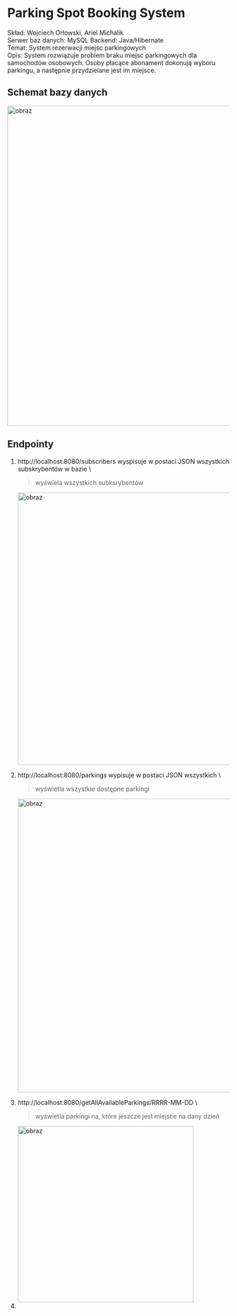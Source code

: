 # Parking Spot Booking System

Skład: Wojciech Orłowski, Ariel Michalik  
Serwer baz danych: MySQL
Backend: Java/Hibernate   
Temat: System rezerwacji miejsc parkingowych  
Opis: System rozwiązuje problem braku miejsc parkingowych dla samochodów osobowych. Osoby płacące abonament dokonują wyboru parkingu, a następnie przydzielane jest im miejsce.  

## Schemat bazy danych
<img width="723" alt="obraz" src="https://github.com/ariemic/Parking-Spot-Booking-System/assets/20191221/b9a0db6e-ac15-4b1a-8ffe-29d542d9c58d">



## Endpointy
1. http://localhost:8080/subscribers wyspisuje w postaci JSON wszystkich subskrybentów w bazie \
   > wyświela wszystkich subksrybentów 

   <img width="616" alt="obraz" src="https://github.com/ariemic/Parking-Spot-Booking-System/assets/20191221/1e2e0283-232e-4436-b284-6c4c11a9e020">
2. http://localhost:8080/parkings wypisuje w postaci JSON wszystkich \
   > wyświetla wszystkie dostępne parkingi 

   <img width="664" alt="obraz" src="https://github.com/ariemic/Parking-Spot-Booking-System/assets/20191221/34c1183b-d8f5-4f68-9aaf-4590de5dbf72">
   
3. http://localhost:8080/getAllAvailableParkings/RRRR-MM-DD \
   > wyświetla parkingi na, które jeszcze jest miejsce na dany dzień

   <img width="398" alt="obraz" src="https://github.com/ariemic/Parking-Spot-Booking-System/assets/20191221/8abd4bb7-6851-4cda-8860-61814ab15bfd">
   
4. 